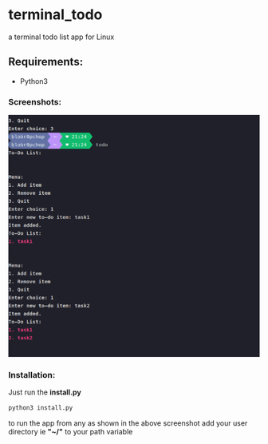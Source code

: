 # terminal_todo

a terminal todo list app for Linux 

## Requirements:

- Python3

### Screenshots:

<div>
<img src="sc.png" alt="">
</div>

### Installation:

Just run the **install.py** 

```bash
python3 install.py
```

to run the app from any as shown in the above screenshot add your user directory ie **"~/"** to your path variable
